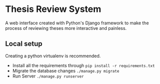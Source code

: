 # Thesis Review System
A web interface created with Python's Django framework to make the process of reviewing
theses more interactive and painless.

## Local setup
Creating a python virtualenv is recommended.
- Install all the requirements through `pip install -r requirements.txt`
- Migrate the database changes `./manage.py migrate`
- Run Server `./manage.py runserver`
